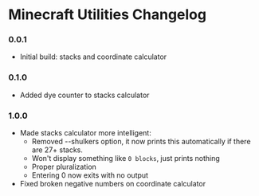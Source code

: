 # Minecraft Utilities Changelog

### 0.0.1

 - Initial build: stacks and coordinate calculator
  
### 0.1.0

 - Added dye counter to stacks calculator

### 1.0.0

 - Made stacks calculator more intelligent:
   - Removed --shulkers option, it now prints this automatically if there are
     27+ stacks.
   - Won't display something like `0 blocks`, just prints nothing
   - Proper pluralization
   - Entering 0 now exits with no output
 - Fixed broken negative numbers on coordinate calculator
